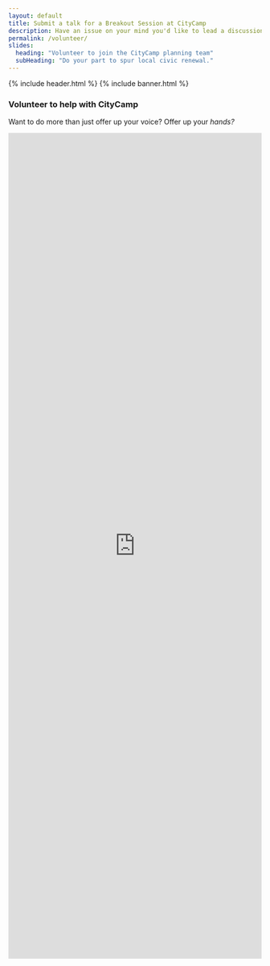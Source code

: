 ```yaml
---
layout: default
title: Submit a talk for a Breakout Session at CityCamp
description: Have an issue on your mind you'd like to lead a discussion on? Submit it here!
permalink: /volunteer/
slides:
  heading: "Volunteer to join the CityCamp planning team"
  subHeading: "Do your part to spur local civic renewal."
---
```

{% include header.html %}
{% include banner.html %}

<section class="section-padding">
	<div class="container">
    	<div class="row">
        	<div class="col-md-12">
<h3>Volunteer to help with CityCamp</h3>

<p>Want to do more than just offer up your voice? Offer up your <em>hands?</em></p>

<script src="https://static.airtable.com/js/embed/embed_snippet_v1.js"></script><iframe class="airtable-embed airtable-dynamic-height" src="https://airtable.com/embed/shrChNmTOCSbZs5xW?backgroundColor=green" frameborder="0" onmousewheel="" width="100%" height="1644" style="background: transparent; border: 0px solid #ccc;"></iframe>
</div>
</div>
</div>
</section>